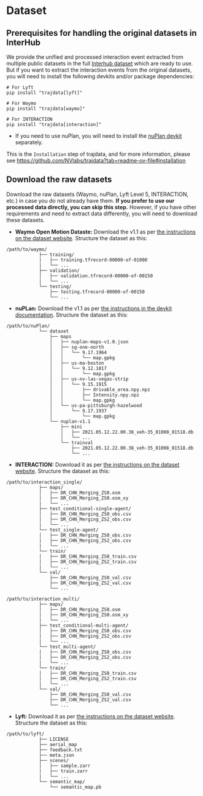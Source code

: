 
# Dataset

## Prerequisites for handling the original datasets in InterHub

We provide the unified and processed interaction event extracted from multiple public datasets in the full [Interhub dataset](https://figshare.com/articles/dataset/_b_InterHub_A_Naturalistic_Trajectory_Dataset_with_Dense_Interaction_for_Autonomous_Driving_b_/27899754) which are ready to use. But if you want to extract the interaction events from the original datasets, you will need to install the following devkits and/or package dependencies:
```
# For Lyft
pip install "trajdata[lyft]"

# For Waymo
pip install "trajdata[waymo]"

# For INTERACTION
pip install "trajdata[interaction]"
```

* If you need to use nuPlan, you will need to install the 
[nuPlan devkit](https://nuplan-devkit.readthedocs.io/en/latest/installation.html) 
separately.

This is the `Installation` step of trajdata, and for more 
information, please see <https://github.com/NVlabs/trajdata?tab=readme-ov-file#installation>


## Download the raw datasets
Download the raw datasets (Waymo, nuPlan, Lyft Level 5, INTERACTION, 
etc.) in case you do not already have them. **If you prefer to 
use our processed data directly, you can skip this step.** However, 
if you have other requirements and need to extract data differently, 
you will need to download these datasets.


* **Waymo Open Motion Dataste:** Download the v1.1 as per [the instructions on the dataset website](https://waymo.com/open/licensing/?continue=%2Fopen%2Fdownload%2F).
Structure the dataset as this:

```
/path/to/waymo/
            ├── training/
            |   ├── training.tfrecord-00000-of-01000
            |   └── ...
            ├── validation/
            │   ├── validation.tfrecord-00000-of-00150
            |   └── ...
            └── testing/
                ├── testing.tfrecord-00000-of-00150
                └── ...
```

* **nuPLan:** Download the v1.1 as per [the instructions in the devkit documentation](https://nuplan-devkit.readthedocs.io/en/latest/dataset_setup.html).
Structure the dataset as this:

```
/path/to/nuPlan/
            └── dataset
                ├── maps
                │   ├── nuplan-maps-v1.0.json
                │   ├── sg-one-north
                │   │   └── 9.17.1964
                │   │       └── map.gpkg
                │   ├── us-ma-boston
                │   │   └── 9.12.1817
                │   │       └── map.gpkg
                │   ├── us-nv-las-vegas-strip
                │   │   └── 9.15.1915
                │   │       ├── drivable_area.npy.npz
                │   │       ├── Intensity.npy.npz
                │   │       └── map.gpkg
                │   └── us-pa-pittsburgh-hazelwood
                │       └── 9.17.1937
                │           └── map.gpkg
                └── nuplan-v1.1
                    ├── mini
                    │   ├── 2021.05.12.22.00.38_veh-35_01008_01518.db
                    │   └── ...
                    └── trainval
                        ├── 2021.05.12.22.00.38_veh-35_01008_01518.db
                        └── ...
```

* **INTERACTION:** Download it as per [the instructions on the dataset website](http://interaction-dataset.com/). 
Structure the dataset as this:

```
/path/to/interaction_single/
            ├── maps/
            │   ├── DR_CHN_Merging_ZS0.osm
            |   ├── DR_CHN_Merging_ZS0.osm_xy
            |   └── ...
            ├── test_conditional-single-agent/
            │   ├── DR_CHN_Merging_ZS0_obs.csv
            |   ├── DR_CHN_Merging_ZS2_obs.csv
            |   └── ...
            └── test_single-agent/
            │   ├── DR_CHN_Merging_ZS0_obs.csv
            |   ├── DR_CHN_Merging_ZS2_obs.csv
            |   └── ...
            └── train/
            │   ├── DR_CHN_Merging_ZS0_train.csv
            |   ├── DR_CHN_Merging_ZS2_train.csv
            |   └── ...
            └── val/
                ├── DR_CHN_Merging_ZS0_val.csv
                ├── DR_CHN_Merging_ZS2_val.csv
                └── ...
```
```
/path/to/interaction_multi/
            ├── maps/
            │   ├── DR_CHN_Merging_ZS0.osm
            |   ├── DR_CHN_Merging_ZS0.osm_xy
            |   └── ...
            ├── test_conditional-multi-agent/
            │   ├── DR_CHN_Merging_ZS0_obs.csv
            |   ├── DR_CHN_Merging_ZS2_obs.csv
            |   └── ...
            └── test_multi-agent/
            │   ├── DR_CHN_Merging_ZS0_obs.csv
            |   ├── DR_CHN_Merging_ZS2_obs.csv
            |   └── ...
            └── train/
            │   ├── DR_CHN_Merging_ZS0_train.csv
            |   ├── DR_CHN_Merging_ZS2_train.csv
            |   └── ...
            └── val/
                ├── DR_CHN_Merging_ZS0_val.csv
                ├── DR_CHN_Merging_ZS2_val.csv
                └── ...
```
* **Lyft:** Download it as per [the instructions on the dataset website](https://woven-planet.github.io/l5kit/dataset.html). 
Structure the dataset as this:

```
/path/to/lyft/
            ├── LICENSE
            ├── aerial_map
            ├── feedback.txt
            ├── meta.json
            ├── scenes/
            │   ├── sample.zarr
            |   ├── train.zarr
            |   └── ...
            └── semantic_map/
                └── semantic_map.pb
```
